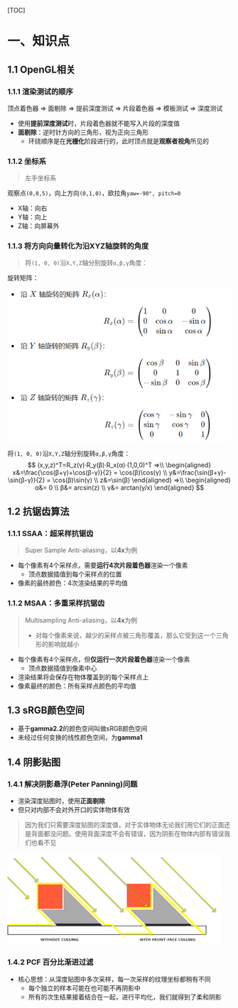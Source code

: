 [TOC]

# 一、知识点

## 1.1	OpenGL相关

### 1.1.1	渲染测试的顺序

顶点着色器 => 面剔除 => 提前深度测试 => 片段着色器 => 模板测试 => 深度测试

- 使用**提前深度测试**时，片段着色器就不能写入片段的深度值
- **面剔除**：逆时针方向的三角形，视为正向三角形
  - 环绕顺序是在**光栅化**阶段进行的，此时顶点就是**观察者视角**所见的

### 1.1.2	坐标系

> 左手坐标系

观察点`(0,0,5)`，向上方向`(0,1,0)`，欧拉角`yaw=-90°, pitch=0`

- X轴：向右
- Y轴：向上
- Z轴：向屏幕外

### 1.1.3	将方向向量转化为沿XYZ轴旋转的角度

> 将`(1, 0, 0)`沿`X,Y,Z`轴分别旋转`α,β,γ`角度：

旋转矩阵：

<img src="AssetMarkdown/image-20240821165350364.png" alt="image-20240821165350364" style="zoom: 80%;" />

将`(1, 0, 0)`沿`X,Y,Z`轴分别旋转`α,β,γ`角度：
$$
(x,y,z)^T=R_z(γ)·R_y(β)·R_x(α)·(1,0,0)^T
=>\\
\begin{aligned}
x&=\frac{\cos(β+γ)+\cos(β-γ)}{2} = \cos(β)\cos(γ) \\
y&=\frac{\sin(β+γ)-\sin(β-γ)}{2} = \cos(β)\sin(γ) \\
z&=\sin(β)
\end{aligned}
=>\\
\begin{aligned}
α&= 0 \\
β&= arcsin(z) \\
γ&= arctan(y/x)
\end{aligned}
$$

## 1.2	抗锯齿算法

### 1.1.1	SSAA：超采样抗锯齿

> Super Sample Anti-aliasing，以**4x**为例

- 每个像素有4个采样点，需要**运行4次片段着色器**渲染一个像素
  - 顶点数据插值到每个采样点的位置
- 像素的最终颜色：4次渲染结果的平均值

### 1.1.2	MSAA：多重采样抗锯齿

> Multisampling Anti-aliasing，以**4x**为例
>
> - 对每个像素来说，越少的采样点被三角形覆盖，那么它受到这一个三角形的影响就越小

- 每个像素有4个采样点，但**仅运行一次片段着色器**渲染一个像素
  - 顶点数据插值到像素中心
- 渲染结果将会保存在物体覆盖到的每个采样点上
- 像素最终的颜色：所有采样点颜色的平均值

## 1.3	sRGB颜色空间

- 基于**gamma2.2**的颜色空间叫做sRGB颜色空间
- 未经过任何变换的线性颜色空间，为**gamma1**

## 1.4	阴影贴图

### 1.4.1	解决阴影悬浮(Peter Panning)问题

- 渲染深度贴图时，使用**正面剔除**
- 但只对内部不会对外开口的实体物体有效

> 因为我们只需要深度贴图的深度值，对于实体物体无论我们用它们的正面还是背面都没问题。使用背面深度不会有错误，因为阴影在物体内部有错误我们也看不见

<img src="AssetMarkdown/shadow_mapping_culling.png" alt="img" style="zoom:80%;" />

### 1.4.2	PCF 百分比渐进过滤

- 核心思想：从深度贴图中多次采样，每一次采样的纹理坐标都稍有不同
  - 每个独立的样本可能在也可能不再阴影中
  - 所有的次生结果接着结合在一起，进行平均化，我们就得到了柔和阴影